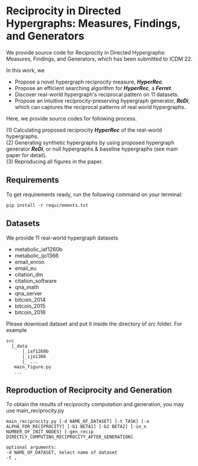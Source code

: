 # Reciprocity in Directed Hypergraphs: Measures, Findings, and Generators

We provide source code for Reciprocity in Directed Hypergraphs: Measures, Findings, and Generators, which has been submitted to ICDM 22.  

In this work, we
- Propose a novel hypergraph reciprocity measure, ***HyperRec***.
- Propose an efficient searching algorithm for ***HyperRec***, a ***Ferret***.
- Discover real-world hypergraph's reciprocal pattern on 11 datasets.
- Propose an intuitive reciprocity-preserving hypergraph generator, ***ReDi***, which can captures the reciprocal patterns of real world hypergraphs.

Here, we provide source codes for following process. 

(1) Calculating proposed reciprocity ***HyperRec*** of the real-world hypergraphs.  
(2) Generating synthetic hypergraphs by using proposed hypergraph generator ***ReDi***, or null hypergraphs & baseline hypergraphs (see main paper for detail).  
(3) Reproducing all figures in the paper.    

## Requirements

To get requirements ready, run the following command on your terminal:
```
pip install -r requirements.txt
```

## Datasets

We provide 11 real-world hypergraph datasets
- metabolic_iaf1260b
- metabolic_ijo1366
- email_enron
- email_eu
- citation_dm
- citation_software
- qna_math
- qna_server
- bitcoin_2014
- bitcoin_2015
- bitcoin_2016

Please download dataset and put it inside the directory of src folder. For example
```
src
  |_data 
      |_iaf1260b
      |_ijo1366
      |_ ...
   main_figure.py
   ...
```

## Reproduction of Reciprocity and Generation

To obtain the results of reciprocity computation and generation, you may use main_reciprocity.py

```
main_reciprocity.py [-d NAME_OF_DATASET] [-t TASK] [-a ALPHA_FOR_RECIPROCITY] [-b1 BETA1] [-b2 BETA2] [-in_n NUMBER_OF_INIT_NODES] [-gen_recip DIRECTLY_COMPUTING_RECIPROCITY_AFTER_GENERATION]

optional arguments:
-d NAME_OF_DATASET, Select name of dataset
-t , 
```


